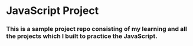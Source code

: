 # JavaScript Project
### This is a sample project repo consisting of my learning and all the projects which I built to practice the JavaScript.
